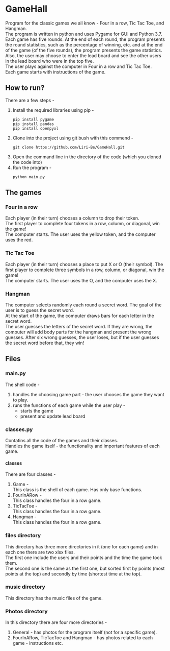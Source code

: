 # GameHall
Program for the classic games we all know - Four in a row, Tic Tac Toe, and Hangman.  
The program is written in python and uses Pygame for GUI and Python 3.7.  
Each game has five rounds. At the end of each round, the program presents the round statistics, such as the percentage of winning, etc. and at the end of the game (of the five rounds), the program presents the game statistics.  
Also, the user may choose to enter the lead board and see the other users in the lead board who were in the top five.  
The user plays against the computer in Four in a row and Tic Tac Toe.  
Each game starts with instructions of the game.

## How to run?
There are a few steps -
1. Install the required libraries using pip - 
    ```
    pip install pygame
    pip install pandas
    pip install openpyxl
    ```
2. Clone into the project using git bush with this commend -  
    ```
    git clone https://github.com/Liri-Be/GameHall.git
    ```  
3. Open the command line in the directory of the code (which you cloned the code into)
4. Run the program - 
    ```
    python main.py
    ```

## The games
### Four in a row   
Each player (in their turn) chooses a column to drop their token.  
The first player to complete four tokens in a row, column, or diagonal, win the game!  
The computer starts. The user uses the yellow token, and the computer uses the red.

### Tic Tac Toe
Each player (in their turn) chooses a place to put X or O (their symbol).
The first player to complete three symbols in a row, column, or diagonal, win the game!  
The computer starts. The user uses the O, and the computer uses the X.

### Hangman
The computer selects randomly each round a secret word. The goal of the user is to guess the secret word.  
At the start of the game, the computer draws bars for each letter in the secret word.  
The user guesses the letters of the secret word. If they are wrong, the computer will add body parts for the hangman and present the wrong guesses. After six wrong guesses, the user loses, but if the user guesses the secret word before that, they win!

## Files
### main.py
The shell code - 
1. handles the choosing game part - the user chooses the game they want to play.
2. runs the functions of each game while the user play - 
    - starts the game
    - present and update lead board

### classes.py
Contatins all the code of the games and their classes.  
Handles the game itself - the functionality and important features of each game.
#### classes
There are four classes - 
1. Game -  
    This class is the shell of each game. Has only base functions.
2. FourInARow -  
    This class handles the four in a row game.
3. TicTacToe -  
    This class handles the four in a row game.
4. Hangman -  
    This class handles the four in a row game.

### files directory
This directory has three more directories in it (one for each game) and in each one there are two xlsx files.  
The first one include the users and their points and the time the game took them.  
The second one is the same as the first one, but sorted first by points (most points at the top) and secondly by time (shortest time at the top).

### music directory
This directory has the music files of the game.

### Photos directory
In this directory there are four more directories -  
1. General - has photos for the program itself (not for a specific game).  
2. FourInARow, TicTacToe and Hangman - has photos related to each game - instructions etc.
